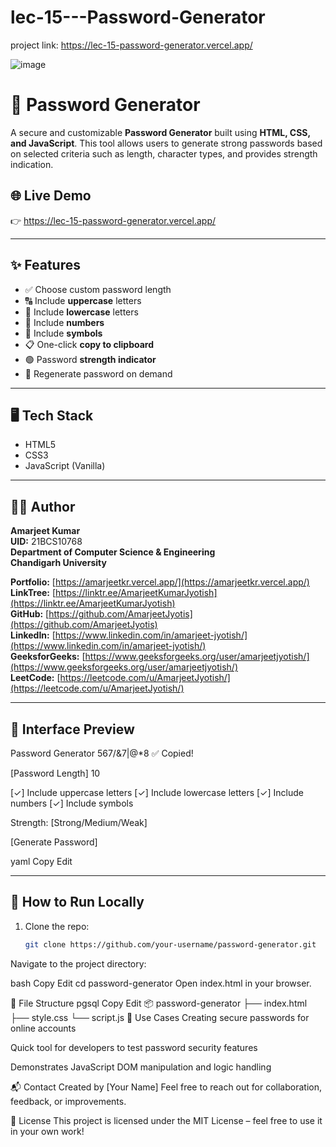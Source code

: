 # lec-15---Password-Generator

project link: https://lec-15-password-generator.vercel.app/

![image](https://github.com/user-attachments/assets/6e897651-e26f-4b66-ad46-c1ef5ecc6ee6)

# 🔐 Password Generator

A secure and customizable **Password Generator** built using **HTML, CSS, and JavaScript**. This tool allows users to generate strong passwords based on selected criteria such as length, character types, and provides strength indication.

## 🌐 Live Demo

👉 https://lec-15-password-generator.vercel.app/

---

## ✨ Features

- ✅ Choose custom password length
- 🔠 Include **uppercase** letters
- 🔡 Include **lowercase** letters
- 🔢 Include **numbers**
- 🔣 Include **symbols**
- 📋 One-click **copy to clipboard**
- 🟢 Password **strength indicator**
- 🔁 Regenerate password on demand

---

## 🖥️ Tech Stack

- HTML5
- CSS3
- JavaScript (Vanilla)

---

## 🧑‍💻 Author

**Amarjeet Kumar**  
**UID:** 21BCS10768  
**Department of Computer Science & Engineering**  
**Chandigarh University**

**Portfolio:** [https://amarjeetkr.vercel.app/](https://amarjeetkr.vercel.app/)  
**LinkTree:** [https://linktr.ee/AmarjeetKumarJyotish](https://linktr.ee/AmarjeetKumarJyotish)  
**GitHub:** [https://github.com/AmarjeetJyotis](https://github.com/AmarjeetJyotis)  
**LinkedIn:** [https://www.linkedin.com/in/amarjeet-jyotish/](https://www.linkedin.com/in/amarjeet-jyotish/)  
**GeeksforGeeks:** [https://www.geeksforgeeks.org/user/amarjeetjyotish/](https://www.geeksforgeeks.org/user/amarjeetjyotish/)  
**LeetCode:** [https://leetcode.com/u/AmarjeetJyotish/](https://leetcode.com/u/AmarjeetJyotish/)


---

## 📸 Interface Preview

Password Generator
567/&7|@*8 ✅ Copied!

[Password Length] 10

[✓] Include uppercase letters
[✓] Include lowercase letters
[✓] Include numbers
[✓] Include symbols

Strength: [Strong/Medium/Weak]

[Generate Password]

yaml
Copy
Edit

---

## 🚀 How to Run Locally

1. Clone the repo:
   ```bash
   git clone https://github.com/your-username/password-generator.git
Navigate to the project directory:

bash
Copy
Edit
cd password-generator
Open index.html in your browser.

📁 File Structure
pgsql
Copy
Edit
📦 password-generator
├── index.html
├── style.css
└── script.js
📌 Use Cases
Creating secure passwords for online accounts

Quick tool for developers to test password security features

Demonstrates JavaScript DOM manipulation and logic handling

📬 Contact
Created by [Your Name]
Feel free to reach out for collaboration, feedback, or improvements.

📜 License
This project is licensed under the MIT License – feel free to use it in your own work!





